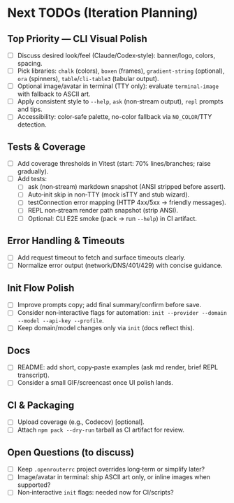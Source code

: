 # Next TODOs (Iteration Planning)

## Top Priority — CLI Visual Polish

- [ ] Discuss desired look/feel (Claude/Codex‑style): banner/logo, colors, spacing.
- [ ] Pick libraries: `chalk` (colors), `boxen` (frames), `gradient-string` (optional), `ora` (spinners), `table`/`cli-table3` (tabular output).
- [ ] Optional image/avatar in terminal (TTY only): evaluate `terminal-image` with fallback to ASCII art.
- [ ] Apply consistent style to `--help`, `ask` (non‑stream output), `repl` prompts and tips.
- [ ] Accessibility: color‑safe palette, no-color fallback via `NO_COLOR`/TTY detection.

## Tests & Coverage

- [ ] Add coverage thresholds in Vitest (start: 70% lines/branches; raise gradually).
- [ ] Add tests:
  - [ ] ask (non‑stream) markdown snapshot (ANSI stripped before assert).
  - [ ] Auto‑init skip in non‑TTY (mock isTTY and stub wizard).
  - [ ] testConnection error mapping (HTTP 4xx/5xx → friendly messages).
  - [ ] REPL non‑stream render path snapshot (strip ANSI).
  - [ ] Optional: CLI E2E smoke (pack → run `--help`) in CI artifact.

## Error Handling & Timeouts

- [ ] Add request timeout to fetch and surface timeouts clearly.
- [ ] Normalize error output (network/DNS/401/429) with concise guidance.

## Init Flow Polish

- [ ] Improve prompts copy; add final summary/confirm before save.
- [ ] Consider non‑interactive flags for automation: `init --provider --domain --model --api-key --profile`.
- [ ] Keep domain/model changes only via `init` (docs reflect this).

## Docs

- [ ] README: add short, copy‑paste examples (ask md render, brief REPL transcript).
- [ ] Consider a small GIF/screencast once UI polish lands.

## CI & Packaging

- [ ] Upload coverage (e.g., Codecov) [optional].
- [ ] Attach `npm pack --dry-run` tarball as CI artifact for review.

## Open Questions (to discuss)

- [ ] Keep `.openrouterrc` project overrides long‑term or simplify later?
- [ ] Image/avatar in terminal: ship ASCII art only, or inline images when supported?
- [ ] Non‑interactive `init` flags: needed now for CI/scripts?
